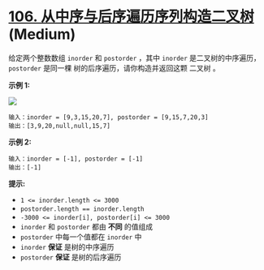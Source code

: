 # [106. 从中序与后序遍历序列构造二叉树][link] (Medium)

[link]: https://leetcode.cn/problems/construct-binary-tree-from-inorder-and-postorder-traversal/

给定两个整数数组 `inorder` 和 `postorder` ，其中 `inorder` 是二叉树的中序遍历， `postorder` 是同一棵
树的后序遍历，请你构造并返回这颗 二叉树 。

**示例 1:**

![](https://assets.leetcode.com/uploads/2021/02/19/tree.jpg)

```
输入：inorder = [9,3,15,20,7], postorder = [9,15,7,20,3]
输出：[3,9,20,null,null,15,7]

```

**示例 2:**

```
输入：inorder = [-1], postorder = [-1]
输出：[-1]

```

**提示:**

- `1 <= inorder.length <= 3000`
- `postorder.length == inorder.length`
- `-3000 <= inorder[i], postorder[i] <= 3000`
- `inorder` 和 `postorder` 都由 **不同** 的值组成
- `postorder` 中每一个值都在 `inorder` 中
- `inorder` **保证** 是树的中序遍历
- `postorder` **保证** 是树的后序遍历
